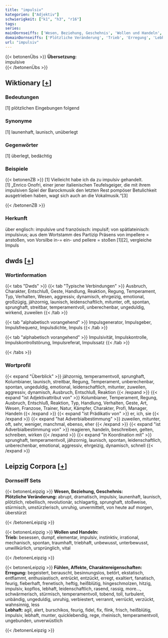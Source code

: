```yaml
---
title: "impulsiv"
kategorien: ["Adjektiv"]
schwierigkeit: ["k1", "h3", "r16"]
tags:
series:
mainDornseiffs: ['Wesen, Beziehung, Geschehnis', 'Wollen und Handeln', 'Fühlen, Affekte, Charaktereigenschaften']
domainDornseiffs: ['Plötzliche Veränderung', 'Trieb', 'Erregung', 'Lebhaft']
url: "impulsiv"
---
```


{{< betonenÜbs >}}
**Übersetzung:**  
impulsive  
{{< /betonenÜbs >}}

## Wiktionary [[+](https://de.wiktionary.org/wiki/impulsiv)]

### Bedeutungen
[1] plötzlichen Eingebungen folgend  

### Synonyme
[1] launenhaft, launisch, unüberlegt  

### Gegenwörter
[1] überlegt, bedächtig  

### Beispiele
{{< betonenZB >}}
[1] Vielleicht habe ich da zu impulsiv gehandelt.  
[1] „Enrico Onofri, einer jener italienischen Teufelsgeiger, die mit ihrem impulsiven Spiel der Barockmusik den letzten Rest pompöser Betulichkeit ausgetrieben haben, wagt sich auch an die Vokalmusik.“[3]  

{{< /betonenZB >}}
### Herkunft
über englisch: impulsive und französisch: impulsif; von spätlateinisch: impulsivus; aus dem Wortstamm des Partizip Präsens von impellere = anstoßen, von Vorsilbe in-= ein- und pellere = stoßen [1][2], vergleiche Impuls  



## dwds [[+](https://www.dwds.de/wb/impulsiv)]

### Wortinformation
{{< tabs "Dwds" >}}
{{< tab "Typische Verbindungen" >}}
Ausbruch, Charakter, Entschluß, Geste, Handlung, Reaktion, Regung, Temperament, Typ, Verhalten, Wesen, aggressiv, dynamisch, ehrgeizig, emotional, großzügig, jähzornig, launisch, leidenschaftlich, mitunter, oft, spontan, sprunghaft, streitbar, temperamentvoll, unberechenbar, ungeduldig, wirkend, zuweilen
{{< /tab >}}

{{< tab "alphabetisch vorangehend" >}}
Impulsgenerator, Impulsgeber, Impulsfrequenz, Impulsdichte, Impuls
{{< /tab >}}

{{< tab "alphabetisch vorangehend" >}}
Impulsivität, Impulskontrolle, Impulskontrollstörung, Impulsreferat, Impulssatz
{{< /tab >}}

{{< /tabs >}}

### Wortprofil
{{< expand "Überblick" >}} jähzornig, temperamentvoll, sprunghaft, Kolumbianer, launisch, streitbar, Regung, Temperament, unberechenbar, spontan, ungeduldig, emotional, leidenschaftlich, mitunter, zuweilen, aggressiv, dynamisch, Ausbruch, Entschluß, Reaktion {{< /expand >}}
{{< expand "ist Adjektivattribut von" >}} Kolumbianer, Temperament, Regung, Ausbruch, Entschluß, Reaktion, Typ, Handlung, Verhalten, Geste, Art, Wesen, Franzose, Trainer, Natur, Kämpfer, Charakter, Profi, Manager, Handeln {{< /expand >}}
{{< expand "ist Prädikativ von" >}} er, ich, sie {{< /expand >}}
{{< expand "hat Adverbialbestimmung" >}} zuweilen, mitunter, oft, sehr, weniger, manchmal, ebenso, eher {{< /expand >}}
{{< expand "ist Adverbialbestimmung von" >}} reagieren, handeln, beschreiben, gelten, schreiben, wirken {{< /expand >}}
{{< expand "in Koordination mit" >}} sprunghaft, temperamentvoll, jähzornig, launisch, spontan, leidenschaftlich, unberechenbar, emotional, aggressiv, ehrgeizig, dynamisch, schnell {{< /expand >}}

## Leipzig Corpora [[+](https://corpora.uni-leipzig.de/en/res?word=impulsiv&corpusId=deu_newscrawl-public_2018)]

### Dornseiff Sets
{{< betonenLeipzig >}}
**Wesen, Beziehung, Geschehnis:**  
**Plötzliche Veränderung:** abrupt, dramatisch, impulsiv, launenhaft, launisch, plötzlich, rebellisch, revolutionär, schlagartig, sprunghaft, stoßweise, stürmisch, umstürzlerisch, unruhig, unvermittelt, von heute auf morgen, überstürzt  

{{< /betonenLeipzig >}}


{{< betonenLeipzig >}}
**Wollen und Handeln:**  
**Trieb:** besessen, dumpf, elementar, impulsiv, instinktiv, irrational, mechanisch, spontan, traumhaft, triebhaft, unbewusst, unterbewusst, unwillkürlich, ursprünglich, vital  

{{< /betonenLeipzig >}}


{{< betonenLeipzig >}}
**Fühlen, Affekte, Charaktereigenschaften:**  
**Erregung:** begeistert, berauscht, besinnungslos, betört, ekstatisch, entflammt, enthusiastisch, entrückt, entzückt, erregt, exaltiert, fanatisch, feurig, fieberhaft, frenetisch, heftig, heißblütig, hingeschmolzen, hitzig, impulsiv, kopflos, lebhaft, leidenschaftlich, rasend, rassig, more..., schwärmerisch, stürmisch, temperamentvoll, tobend, toll, turbulent, unbändig, ungeduldig, unruhig, verbiestert, verrannt, verrückt, verzückt, wahnsinnig, less  
**Lebhaft:** agil, alert, burschikos, feurig, fidel, fix, flink, frisch, heißblütig, impulsiv, lebhaft, munter, quicklebendig, rege, rheinisch, temperamentvoll, ungebunden, unverwüstlich  

{{< /betonenLeipzig >}}

